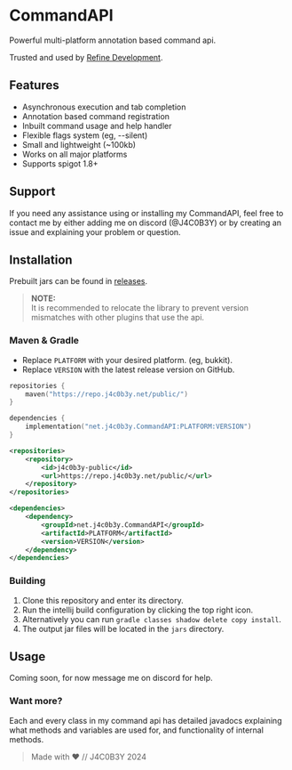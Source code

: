# CommandAPI

Powerful multi-platform annotation based command api.

Trusted and used by [Refine Development](https://refinedev.xyz/).

## Features

- Asynchronous execution and tab completion
- Annotation based command registration
- Inbuilt command usage and help handler
- Flexible flags system (eg, --silent)
- Small and lightweight (~100kb)
- Works on all major platforms
- Supports spigot 1.8+

## Support

If you need any assistance using or installing my CommandAPI,
feel free to contact me by either adding me on discord (@J4C0B3Y)
or by creating an issue and explaining your problem or question.

## Installation

Prebuilt jars can be found in [releases](https://github.com/J4C0B3Y/CommandAPI/releases).

> **NOTE:** <br>
> It is recommended to relocate the library to prevent
> version mismatches with other plugins that use the api.

### Maven & Gradle

- Replace `PLATFORM` with your desired platform. (eg, bukkit).
- Replace `VERSION` with the latest release version on GitHub.

```kts
repositories {
    maven("https://repo.j4c0b3y.net/public/")
}

dependencies {
    implementation("net.j4c0b3y.CommandAPI:PLATFORM:VERSION")
}
```

```xml
<repositories>
    <repository>
        <id>j4c0b3y-public</id>
        <url>https://repo.j4c0b3y.net/public/</url>
    </repository>
</repositories>

<dependencies>
    <dependency>
        <groupId>net.j4c0b3y.CommandAPI</groupId>
        <artifactId>PLATFORM</artifactId>
        <version>VERSION</version>
    </dependency>
</dependencies>
```

### Building

1. Clone this repository and enter its directory.
2. Run the intellij build configuration by clicking the top right icon.
3. Alternatively you can run `gradle classes shadow delete copy install`.
4. The output jar files will be located in the `jars` directory.

## Usage

Coming soon, for now message me on discord for help.

### Want more?

Each and every class in my command api has detailed javadocs explaining what
methods and variables are used for, and functionality of internal methods.

> Made with ❤ // J4C0B3Y 2024